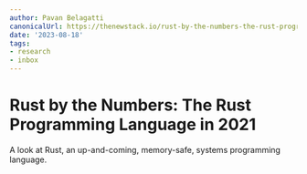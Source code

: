 ```yaml
---
author: Pavan Belagatti
canonicalUrl: https://thenewstack.io/rust-by-the-numbers-the-rust-programming-language-in-2021/
date: '2023-08-18'
tags:
- research
- inbox
---
```


# Rust by the Numbers: The Rust Programming Language in 2021

A look at Rust, an up-and-coming, memory-safe, systems programming language.